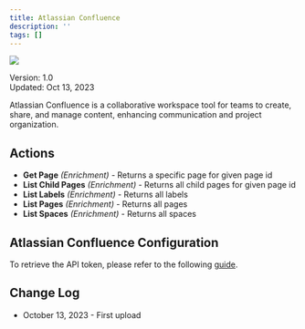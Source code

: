 ```yaml
---
title: Atlassian Confluence
description: ''
tags: []
---
```


![](/img/platform-services/automation-service/app-central/logos/atlassian-confluence.png)

Version: 1.0  
Updated: Oct 13, 2023

Atlassian Confluence is a collaborative workspace tool for teams to create, share, and manage content, enhancing communication and project organization.

## Actions

* **Get Page** *(Enrichment)* - Returns a specific page for given page id
* **List Child Pages** *(Enrichment)* - Returns all child pages for given page id
* **List Labels** *(Enrichment)* - Returns all labels
* **List Pages** *(Enrichment)* - Returns all pages
* **List Spaces** *(Enrichment)* - Returns all spaces

## Atlassian Confluence Configuration

To retrieve the API token, please refer to the following [guide](https://support.atlassian.com/atlassian-account/docs/manage-api-tokens-for-your-atlassian-account/).

## Change Log

* October 13, 2023 - First upload
